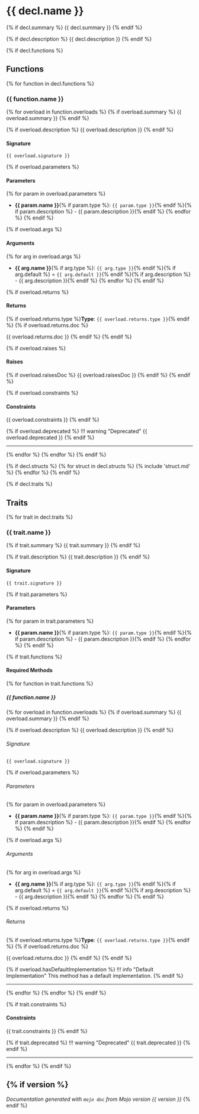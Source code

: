 # {{ decl.name }}

{% if decl.summary %}
{{ decl.summary }}
{% endif %}

{% if decl.description %}
{{ decl.description }}
{% endif %}

{% if decl.functions %}
## Functions

{% for function in decl.functions %}
### {{ function.name }}

{% for overload in function.overloads %}
{% if overload.summary %}
{{ overload.summary }}
{% endif %}

{% if overload.description %}
{{ overload.description }}
{% endif %}

#### Signature

```mojo
{{ overload.signature }}
```

{% if overload.parameters %}
#### Parameters

{% for param in overload.parameters %}
- **{{ param.name }}**{% if param.type %}: `{{ param.type }}`{% endif %}{% if param.description %} - {{ param.description }}{% endif %}
{% endfor %}
{% endif %}

{% if overload.args %}
#### Arguments

{% for arg in overload.args %}
- **{{ arg.name }}**{% if arg.type %}: `{{ arg.type }}`{% endif %}{% if arg.default %} = `{{ arg.default }}`{% endif %}{% if arg.description %} - {{ arg.description }}{% endif %}
{% endfor %}
{% endif %}

{% if overload.returns %}
#### Returns

{% if overload.returns.type %}**Type**: `{{ overload.returns.type }}`{% endif %}
{% if overload.returns.doc %}

{{ overload.returns.doc }}
{% endif %}
{% endif %}

{% if overload.raises %}
#### Raises

{% if overload.raisesDoc %}
{{ overload.raisesDoc }}
{% endif %}
{% endif %}

{% if overload.constraints %}
#### Constraints

{{ overload.constraints }}
{% endif %}

{% if overload.deprecated %}
!!! warning "Deprecated"
    {{ overload.deprecated }}
{% endif %}

---

{% endfor %}
{% endfor %}
{% endif %}

{% if decl.structs %}
{% for struct in decl.structs %}
{% include 'struct.md' %}
{% endfor %}
{% endif %}

{% if decl.traits %}
## Traits

{% for trait in decl.traits %}
### {{ trait.name }}

{% if trait.summary %}
{{ trait.summary }}
{% endif %}

{% if trait.description %}
{{ trait.description }}
{% endif %}

#### Signature

```mojo
{{ trait.signature }}
```

{% if trait.parameters %}
#### Parameters

{% for param in trait.parameters %}
- **{{ param.name }}**{% if param.type %}: `{{ param.type }}`{% endif %}{% if param.description %} - {{ param.description }}{% endif %}
{% endfor %}
{% endif %}

{% if trait.functions %}
#### Required Methods

{% for function in trait.functions %}
##### {{ function.name }}

{% for overload in function.overloads %}
{% if overload.summary %}
{{ overload.summary }}
{% endif %}

{% if overload.description %}
{{ overload.description }}
{% endif %}

###### Signature

```mojo
{{ overload.signature }}
```

{% if overload.parameters %}
###### Parameters

{% for param in overload.parameters %}
- **{{ param.name }}**{% if param.type %}: `{{ param.type }}`{% endif %}{% if param.description %} - {{ param.description }}{% endif %}
{% endfor %}
{% endif %}

{% if overload.args %}
###### Arguments

{% for arg in overload.args %}
- **{{ arg.name }}**{% if arg.type %}: `{{ arg.type }}`{% endif %}{% if arg.default %} = `{{ arg.default }}`{% endif %}{% if arg.description %} - {{ arg.description }}{% endif %}
{% endfor %}
{% endif %}

{% if overload.returns %}
###### Returns

{% if overload.returns.type %}**Type**: `{{ overload.returns.type }}`{% endif %}
{% if overload.returns.doc %}

{{ overload.returns.doc }}
{% endif %}
{% endif %}

{% if overload.hasDefaultImplementation %}
!!! info "Default Implementation"
    This method has a default implementation.
{% endif %}

---

{% endfor %}
{% endfor %}
{% endif %}

{% if trait.constraints %}
#### Constraints

{{ trait.constraints }}
{% endif %}

{% if trait.deprecated %}
!!! warning "Deprecated"
    {{ trait.deprecated }}
{% endif %}

---

{% endfor %}
{% endif %}

<!-- {% if decl.aliases %}
## Aliases

{% for alias in decl.aliases %}
### {{ alias.name }}

{% if alias.summary %}
{{ alias.summary }}
{% endif %}

{% if alias.description %}
{{ alias.description }}
{% endif %}

#### Signature

```mojo
{{ alias.signature }}
```

{% if alias.value %}
#### Value

```mojo
{{ alias.value }}
```
{% endif %}

{% if alias.parameters %}
#### Parameters

{% for param in alias.parameters %}
- **{{ param.name }}**{% if param.type %}: `{{ param.type }}`{% endif %}{% if param.description %} - {{ param.description }}{% endif %}
{% endfor %}
{% endif %}

{% if alias.deprecated %}
!!! warning "Deprecated"
    {{ alias.deprecated }}
{% endif %}

---

{% endfor %}
{% endif %} -->

{% if version %}
---

*Documentation generated with `mojo doc` from Mojo version {{ version }}*
{% endif %}